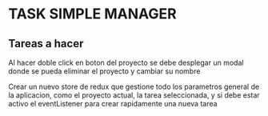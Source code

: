 # TASK SIMPLE MANAGER
## Tareas a hacer

Al hacer doble click en boton del proyecto se debe desplegar un modal donde se pueda eliminar el proyecto y cambiar su nombre

Crear un nuevo store de redux que gestione todo los parametros general de la aplicacion, como el proyecto actual, la tarea seleccionada, y si debe estar activo el eventListener para crear rapidamente una nueva tarea